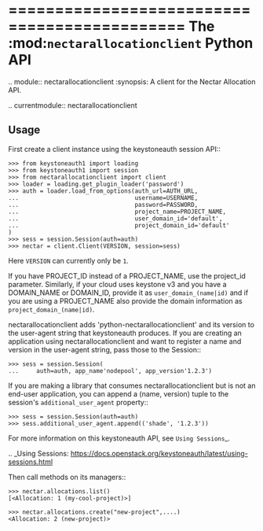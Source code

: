=============================================
 The :mod:`nectarallocationclient` Python API
=============================================

.. module:: nectarallocationclient
   :synopsis: A client for the Nectar Allocation API.

.. currentmodule:: nectarallocationclient

Usage
-----

First create a client instance using the keystoneauth session API::

    >>> from keystoneauth1 import loading
    >>> from keystoneauth1 import session
    >>> from nectarallocationclient import client
    >>> loader = loading.get_plugin_loader('password')
    >>> auth = loader.load_from_options(auth_url=AUTH_URL,
    ...                                 username=USERNAME,
    ...                                 password=PASSWORD,
    ...                                 project_name=PROJECT_NAME,
    ...                                 user_domain_id='default',
    ...                                 project_domain_id='default'
    )
    >>> sess = session.Session(auth=auth)
    >>> nectar = client.Client(VERSION, session=sess)

Here ``VERSION`` can currently only be ``1``.

If you have PROJECT_ID instead of a PROJECT_NAME, use the project_id
parameter. Similarly, if your cloud uses keystone v3 and you have a DOMAIN_NAME
or DOMAIN_ID, provide it as `user_domain_(name|id)` and if you are using a
PROJECT_NAME also provide the domain information as `project_domain_(name|id)`.

nectarallocationclient adds 'python-nectarallocationclient' and its version to the user-agent string
that keystoneauth produces. If you are creating an application using nectarallocationclient
and want to register a name and version in the user-agent string, pass those
to the Session::

    >>> sess = session.Session(
    ...     auth=auth, app_name'nodepool', app_version'1.2.3')

If you are making a library that consumes nectarallocationclient but is not an end-user
application, you can append a (name, version) tuple to the session's
`additional_user_agent` property::

    >>> sess = session.Session(auth=auth)
    >>> sess.additional_user_agent.append(('shade', '1.2.3'))

For more information on this keystoneauth API, see `Using Sessions`_.

.. _Using Sessions: https://docs.openstack.org/keystoneauth/latest/using-sessions.html


Then call methods on its managers::

    >>> nectar.allocations.list()
    [<Allocation: 1 (my-cool-project)>]

    >>> nectar.allocations.create("new-project",....)
    <Allocation: 2 (new-project)>

